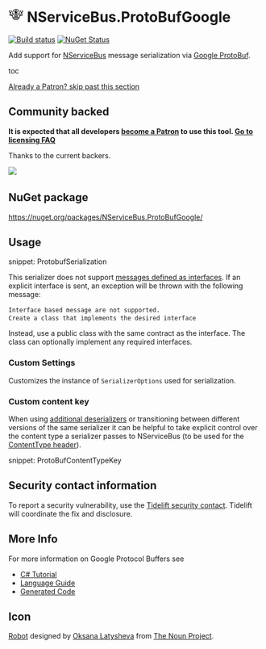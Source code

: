 # <img src="/src/icon.png" height="30px"> NServiceBus.ProtoBufGoogle

[![Build status](https://ci.appveyor.com/api/projects/status/ad7ibwiqio3ocso4/branch/master?svg=true)](https://ci.appveyor.com/project/SimonCropp/nservicebus-ProtoBufGoogle)
[![NuGet Status](https://img.shields.io/nuget/v/NServiceBus.ProtoBufGoogle.svg)](https://www.nuget.org/packages/NServiceBus.ProtoBufGoogle/)

Add support for [NServiceBus](https://docs.particular.net/nservicebus/) message serialization via [Google ProtoBuf](https://github.com/google/protobuf).

toc

<!--- StartOpenCollectiveBackers -->

[Already a Patron? skip past this section](#endofbacking)


## Community backed

**It is expected that all developers [become a Patron](https://opencollective.com/nservicebusextensions/contribute/patron-6976) to use this tool. [Go to licensing FAQ](https://github.com/NServiceBusExtensions/Home/#licensingpatron-faq)**

Thanks to the current backers.

<img src="https://opencollective.com/nservicebusextensions/tiers/patron.svg?width=890&avatarHeight=60&button=false">

<a href="#" id="endofbacking"></a>

<!--- EndOpenCollectiveBackers -->


## NuGet package

https://nuget.org/packages/NServiceBus.ProtoBufGoogle/


## Usage

snippet: ProtobufSerialization

This serializer does not support [messages defined as interfaces](https://docs.particular.net/nservicebus/messaging/messages-as-interfaces). If an explicit interface is sent, an exception will be thrown with the following message:

```
Interface based message are not supported.
Create a class that implements the desired interface
```

Instead, use a public class with the same contract as the interface. The class can optionally implement any required interfaces.


### Custom Settings

Customizes the instance of `SerializerOptions` used for serialization.


### Custom content key

When using [additional deserializers](https://docs.particular.net/nservicebus/serialization/#specifying-additional-deserializers) or transitioning between different versions of the same serializer it can be helpful to take explicit control over the content type a serializer passes to NServiceBus (to be used for the [ContentType header](https://docs.particular.net/nservicebus/messaging/headers#serialization-headers-nservicebus-contenttype)).

snippet: ProtoBufContentTypeKey


## Security contact information

To report a security vulnerability, use the [Tidelift security contact](https://tidelift.com/security). Tidelift will coordinate the fix and disclosure.


## More Info

For more information on Google Protocol Buffers see

 * [C# Tutorial](https://developers.google.com/protocol-buffers/docs/csharptutorial)
 * [Language Guide](https://developers.google.com/protocol-buffers/docs/proto3)
 * [Generated Code](https://developers.google.com/protocol-buffers/docs/reference/csharp-generated)


## Icon

[Robot](https://thenounproject.com/term/robot/826086/) designed by [Oksana Latysheva](https://thenounproject.com/latyshevaoksana/) from [The Noun Project](https://thenounproject.com).